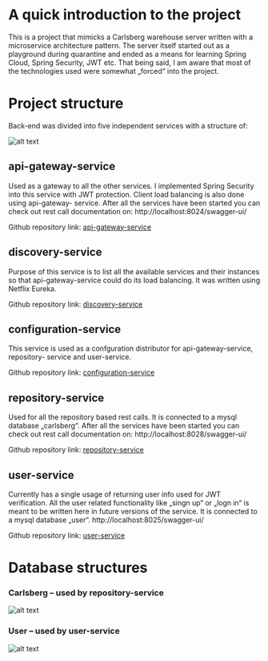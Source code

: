 # A quick introduction to the project
This is a project that mimicks a Carlsberg warehouse server written with a
microservice architecture pattern. The server itself started out as a playground during
quarantine and ended as a means for learning Spring Cloud, Spring Security, JWT etc.
That being said, I am aware that most of the technologies used were somewhat
„forced“ into the project.

# Project structure
Back-end was divided into five independent services with a structure of:

![alt text](https://i.imgur.com/UCGX32B.png)

## api-gateway-service
Used as a gateway to all the other services. I implemented Spring Security into this
service with JWT protection. Client load balancing is also done using api-gateway-
service.
After all the services have been started you can check out rest call documentation on:
http://localhost:8024/swagger-ui/

Github repository link: [api-gateway-service](https://github.com/Mujle/api-gateway-service)

## discovery-service
Purpose of this service is to list all the available services and their instances so that
api-gateway-service could do its load balancing. It was written using Netflix Eureka.

Github repository link: [discovery-service](https://github.com/Mujle/discovery-service)

## configuration-service
This service is used as a confguration distributor for api-gateway-service, repository-
service and user-service.

Github repository link: [configuration-service](https://github.com/Mujle/configuration-service)

## repository-service
Used for all the repository based rest calls. It is connected to a mysql database
„carlsberg“.
After all the services have been started you can check out rest call documentation on:
http://localhost:8028/swagger-ui/

Github repository link: [repository-service](https://github.com/Mujle/repository-service)


## user-service
Currently has a single usage of returning user info used for JWT verification. All the
user related functionality like „singn up“ or „logn in“ is meant to be written here in
future versions of the service. It is connected to a mysql database „user“.
http://localhost:8025/swagger-ui/

Github repository link: [user-service](https://github.com/Mujle/user-service)

# Database structures

### Carlsberg – used by repository-service

![alt text](https://i.imgur.com/H021NSs.png)

### User – used by user-service

![alt text](https://i.imgur.com/uluX5gE.png)
